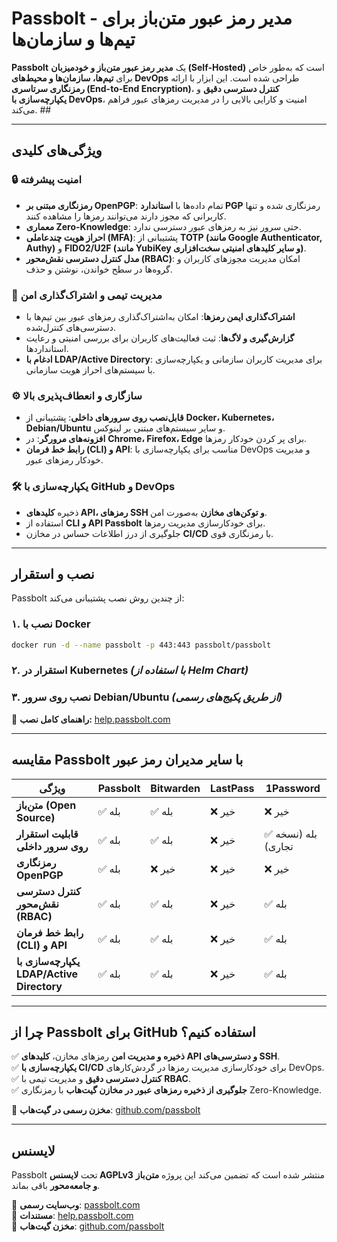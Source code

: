 # **Passbolt - مدیر رمز عبور متن‌باز برای تیم‌ها و سازمان‌ها**  

**Passbolt** یک **مدیر رمز عبور متن‌باز و خودمیزبان (Self-Hosted)** است که به‌طور خاص برای **تیم‌ها، سازمان‌ها و محیط‌های DevOps** طراحی شده است. این ابزار با ارائه **رمزنگاری سرتاسری (End-to-End Encryption)**، **کنترل دسترسی دقیق** و **یکپارچه‌سازی با DevOps**، امنیت و کارایی بالایی را در مدیریت رمزهای عبور فراهم می‌کند.  ##

---  

## **ویژگی‌های کلیدی**  

### 🔒 **امنیت پیشرفته**  
- **رمزنگاری مبتنی بر OpenPGP**: تمام داده‌ها با **استاندارد PGP** رمزنگاری شده و تنها کاربرانی که مجوز دارند می‌توانند رمزها را مشاهده کنند.  
- **معماری Zero-Knowledge**: حتی سرور نیز به رمزهای عبور دسترسی ندارد.  
- **احراز هویت چندعاملی (MFA)**: پشتیبانی از **TOTP (مانند Google Authenticator, Authy)** و **FIDO2/U2F (مانند YubiKey و سایر کلیدهای امنیتی سخت‌افزاری)**.  
- **مدل کنترل دسترسی نقش‌محور (RBAC)**: امکان مدیریت مجوزهای کاربران و گروه‌ها در سطح خواندن، نوشتن و حذف.  

### 👥 **مدیریت تیمی و اشتراک‌گذاری امن**  
- **اشتراک‌گذاری ایمن رمزها**: امکان به‌اشتراک‌گذاری رمزهای عبور بین تیم‌ها با دسترسی‌های کنترل‌شده.  
- **گزارش‌گیری و لاگ‌ها**: ثبت فعالیت‌های کاربران برای بررسی امنیتی و رعایت استانداردها.  
- **ادغام با LDAP/Active Directory**: برای مدیریت کاربران سازمانی و یکپارچه‌سازی با سیستم‌های احراز هویت سازمانی.  

### ⚙️ **سازگاری و انعطاف‌پذیری بالا**  
- **قابل‌نصب روی سرورهای داخلی**: پشتیبانی از **Docker، Kubernetes، Debian/Ubuntu** و سایر سیستم‌های مبتنی بر لینوکس.  
- **افزونه‌های مرورگر**: در **Chrome، Firefox، Edge** برای پر کردن خودکار رمزها.  
- **رابط خط فرمان (CLI) و API**: مناسب برای یکپارچه‌سازی با DevOps و مدیریت خودکار رمزهای عبور.  

### 🛠 **یکپارچه‌سازی با GitHub و DevOps**  
- ذخیره **کلیدهای API، رمزهای SSH و توکن‌های مخازن** به‌صورت امن.  
- استفاده از **CLI و API Passbolt** برای خودکارسازی مدیریت رمزها.  
- جلوگیری از درز اطلاعات حساس در مخازن **CI/CD** با رمزنگاری قوی.  

---

## **نصب و استقرار**  

Passbolt از چندین روش نصب پشتیبانی می‌کند:  

### **۱. نصب با Docker**  
```sh
docker run -d --name passbolt -p 443:443 passbolt/passbolt
```  

### **۲. استقرار در Kubernetes** *(با استفاده از Helm Chart)*  

### **۳. نصب روی سرور Debian/Ubuntu** *(از طریق پکیج‌های رسمی)*  

🔹 **راهنمای کامل نصب:** [help.passbolt.com](https://help.passbolt.com/)  

---

## **مقایسه Passbolt با سایر مدیران رمز عبور**  

| ویژگی | Passbolt | Bitwarden | LastPass | 1Password |  
|--------|---------|-----------|----------|-----------|  
| **متن‌باز (Open Source)** | ✅ بله | ✅ بله | ❌ خیر | ❌ خیر |  
| **قابلیت استقرار روی سرور داخلی** | ✅ بله | ✅ بله | ❌ خیر | ✅ بله (نسخه تجاری) |  
| **رمزنگاری OpenPGP** | ✅ بله | ❌ خیر | ❌ خیر | ❌ خیر |  
| **کنترل دسترسی نقش‌محور (RBAC)** | ✅ بله | ✅ بله | ❌ خیر | ✅ بله |  
| **رابط خط فرمان (CLI) و API** | ✅ بله | ✅ بله | ❌ خیر | ✅ بله |  
| **یکپارچه‌سازی با LDAP/Active Directory** | ✅ بله | ✅ بله | ❌ خیر | ✅ بله |  

---

## **چرا از Passbolt برای GitHub استفاده کنیم؟**  
✅ **ذخیره و مدیریت امن** رمزهای مخازن، **کلیدهای API و دسترسی‌های SSH**.  
✅ **یکپارچه‌سازی با CI/CD** برای خودکارسازی مدیریت رمزها در گردش‌کارهای DevOps.  
✅ **کنترل دسترسی دقیق** و مدیریت تیمی با **RBAC**.  
✅ **جلوگیری از ذخیره رمزهای عبور در مخازن گیت‌هاب** با رمزنگاری Zero-Knowledge.  

📌 **مخزن رسمی در گیت‌هاب**: [github.com/passbolt](https://github.com/passbolt)  

---

## **لایسنس**  
Passbolt تحت **لایسنس AGPLv3** منتشر شده است که تضمین می‌کند این پروژه **متن‌باز و جامعه‌محور** باقی بماند.  

🔗 **وب‌سایت رسمی**: [passbolt.com](https://www.passbolt.com)  
📖 **مستندات**: [help.passbolt.com](https://help.passbolt.com)  
🚀 **مخزن گیت‌هاب**: [github.com/passbolt](https://github.com/passbolt)
